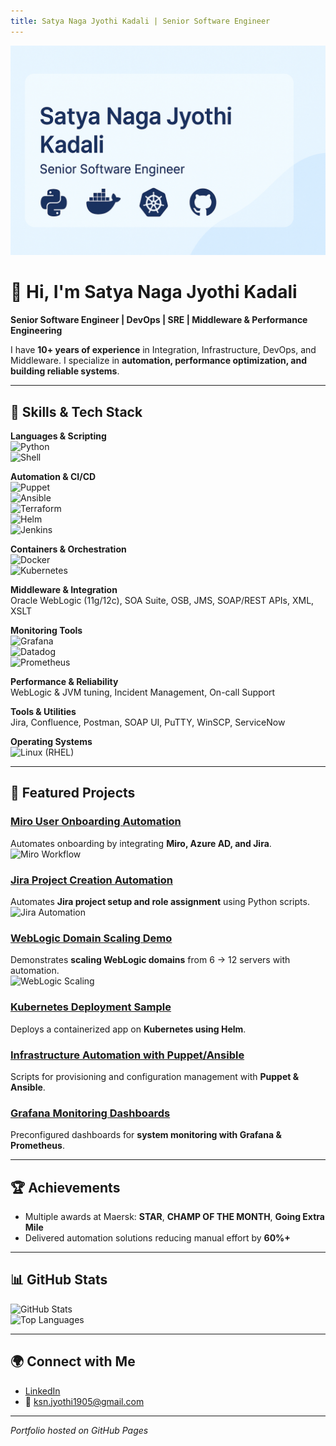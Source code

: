 ```yaml
---
title: Satya Naga Jyothi Kadali | Senior Software Engineer
---
```


<!-- Banner Image Placeholder -->
![Portfolio Banner](docs/banner.png)

# 👋 Hi, I'm Satya Naga Jyothi Kadali

**Senior Software Engineer | DevOps | SRE | Middleware & Performance Engineering**  

I have **10+ years of experience** in Integration, Infrastructure, DevOps, and Middleware. I specialize in **automation, performance optimization, and building reliable systems**.

---

## 🔧 Skills & Tech Stack

**Languages & Scripting**  
![Python](https://img.shields.io/badge/-Python-blue?logo=python&logoColor=white)  
![Shell](https://img.shields.io/badge/-Shell-black?logo=gnu-bash&logoColor=white)  

**Automation & CI/CD**  
![Puppet](https://img.shields.io/badge/-Puppet-FFAE1A?logo=puppet&logoColor=white)  
![Ansible](https://img.shields.io/badge/-Ansible-EE0000?logo=ansible&logoColor=white)  
![Terraform](https://img.shields.io/badge/-Terraform-623CE4?logo=terraform&logoColor=white)  
![Helm](https://img.shields.io/badge/-Helm-0F1689?logo=helm&logoColor=white)  
![Jenkins](https://img.shields.io/badge/-Jenkins-D24939?logo=jenkins&logoColor=white)  

**Containers & Orchestration**  
![Docker](https://img.shields.io/badge/-Docker-2496ED?logo=docker&logoColor=white)  
![Kubernetes](https://img.shields.io/badge/-Kubernetes-326CE5?logo=kubernetes&logoColor=white)  

**Middleware & Integration**  
Oracle WebLogic (11g/12c), SOA Suite, OSB, JMS, SOAP/REST APIs, XML, XSLT  

**Monitoring Tools**  
![Grafana](https://img.shields.io/badge/-Grafana-F46800?logo=grafana&logoColor=white)  
![Datadog](https://img.shields.io/badge/-Datadog-632CA6?logo=datadog&logoColor=white)  
![Prometheus](https://img.shields.io/badge/-Prometheus-E6522C?logo=prometheus&logoColor=white)  

**Performance & Reliability**  
WebLogic & JVM tuning, Incident Management, On-call Support  

**Tools & Utilities**  
Jira, Confluence, Postman, SOAP UI, PuTTY, WinSCP, ServiceNow  

**Operating Systems**  
![Linux](https://img.shields.io/badge/-Linux-FCC624?logo=linux&logoColor=black) (RHEL)

---

## 📌 Featured Projects

### [Miro User Onboarding Automation](https://github.com/jyothi-k19/miro-onboarding)  
Automates onboarding by integrating **Miro, Azure AD, and Jira**.  
![Miro Workflow](https://raw.githubusercontent.com/jyothi-k19/jyothi-kadali/main/docs/miro-workflow.png)

### [Jira Project Creation Automation](https://github.com/jyothi-k19/jira-project-automation)  
Automates **Jira project setup and role assignment** using Python scripts.  
![Jira Automation](https://raw.githubusercontent.com/jyothi-k19/jyothi-kadali/main/docs/jira-automation.png)

### [WebLogic Domain Scaling Demo](https://github.com/jyothi-k19/weblogic-scaling-demo)  
Demonstrates **scaling WebLogic domains** from 6 → 12 servers with automation.  
![WebLogic Scaling](https://raw.githubusercontent.com/jyothi-k19/jyothi-kadali/main/docs/weblogic-scaling.png)

### [Kubernetes Deployment Sample](https://github.com/jyothi-k19/k8s-deployment-sample)  
Deploys a containerized app on **Kubernetes using Helm**.

### [Infrastructure Automation with Puppet/Ansible](https://github.com/jyothi-k19/infra-automation)  
Scripts for provisioning and configuration management with **Puppet & Ansible**.

### [Grafana Monitoring Dashboards](https://github.com/jyothi-k19/monitoring-dashboards)  
Preconfigured dashboards for **system monitoring with Grafana & Prometheus**.

---

## 🏆 Achievements
- Multiple awards at Maersk: **STAR**, **CHAMP OF THE MONTH**, **Going Extra Mile**  
- Delivered automation solutions reducing manual effort by **60%+**

---

## 📊 GitHub Stats

![GitHub Stats](https://github-readme-stats.vercel.app/api?username=jyothi-k19&show_icons=true&theme=default)  
![Top Languages](https://github-readme-stats.vercel.app/api/top-langs/?username=jyothi-k19&layout=compact&theme=default)

---

## 🌍 Connect with Me
- [LinkedIn](https://www.linkedin.com/in/jyothi-kadali/)  
- 📧 ksn.jyothi1905@gmail.com

---

*Portfolio hosted on GitHub Pages*
